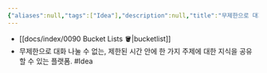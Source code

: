 ```yaml
---
{"aliases":null,"tags":["Idea"],"description":null,"title":"무제한으로 대화 나눌 수 없는, 제한된 시간 안에 한 가지 주제에 대한 지식을 공유할 수 있는 플랫폼","created":"2023-12-17T22:20:55","updated":"2023-12-17T22:21:07","dg-publish":true,"permalink":"/docs/무제한으로 대화 나눌 수 없는, 제한된 시간 안에 한 가지 주제에 대한 지식을 공유할 수 있는 플랫폼/","dgPassFrontmatter":true}
---
```


- [[docs/index/0090 Bucket Lists 🪣\|bucketlist]]
- 무제한으로 대화 나눌 수 없는, 제한된 시간 안에 한 가지 주제에 대한 지식을 공유할 수 있는 플랫폼. #Idea
